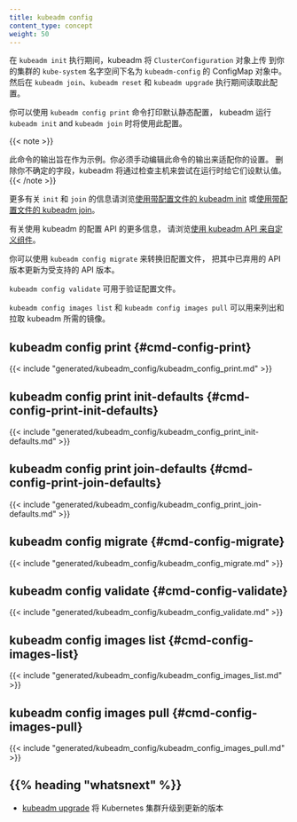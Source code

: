 ```yaml
---
title: kubeadm config
content_type: concept
weight: 50
---
```

<!--
reviewers:
- luxas
- jbeda
title: kubeadm config
content_type: concept
weight: 50
-->

<!-- overview -->
<!--
During `kubeadm init`, kubeadm uploads the `ClusterConfiguration` object to your cluster
in a ConfigMap called `kubeadm-config` in the `kube-system` namespace. This configuration is then read during
`kubeadm join`, `kubeadm reset` and `kubeadm upgrade`.
-->
在 `kubeadm init` 执行期间，kubeadm 将 `ClusterConfiguration` 对象上传
到你的集群的 `kube-system` 名字空间下名为 `kubeadm-config` 的 ConfigMap 对象中。
然后在 `kubeadm join`、`kubeadm reset` 和 `kubeadm upgrade` 执行期间读取此配置。

<!--
You can use `kubeadm config print` to print the default static configuration that kubeadm
uses for `kubeadm init` and `kubeadm join`.
-->
你可以使用 `kubeadm config print` 命令打印默认静态配置，
kubeadm 运行 `kubeadm init` and `kubeadm join` 时将使用此配置。

{{< note >}}
<!--
The output of the command is meant to serve as an example. You must manually edit the output
of this command to adapt to your setup. Remove the fields that you are not certain about and kubeadm
will try to default them on runtime by examining the host.
-->
此命令的输出旨在作为示例。你必须手动编辑此命令的输出来适配你的设置。
删除你不确定的字段，kubeadm 将通过检查主机来尝试在运行时给它们设默认值。
{{< /note >}}

<!--
For more information on `init` and `join` navigate to
[Using kubeadm init with a configuration file](/docs/reference/setup-tools/kubeadm/kubeadm-init/#config-file)
or [Using kubeadm join with a configuration file](/docs/reference/setup-tools/kubeadm/kubeadm-join/#config-file).
-->
更多有关 `init` 和 `join`
的信息请浏览[使用带配置文件的 kubeadm init](/zh-cn/docs/reference/setup-tools/kubeadm/kubeadm-init/#config-file)
或[使用带配置文件的 kubeadm join](/zh-cn/docs/reference/setup-tools/kubeadm/kubeadm-join/#config-file)。

<!--
For more information on using the kubeadm configuration API navigate to
[Customizing components with the kubeadm API](/docs/setup/production-environment/tools/kubeadm/control-plane-flags).
-->
有关使用 kubeadm 的配置 API 的更多信息，
请浏览[使用 kubeadm API 来自定义组件](/zh-cn/docs/setup/production-environment/tools/kubeadm/control-plane-flags)。

<!-- 
You can use `kubeadm config migrate` to convert your old configuration files that contain a deprecated
API version to a newer, supported API version.

`kubeadm config validate` can be used for validating a configuration file.
-->
你可以使用 `kubeadm config migrate` 来转换旧配置文件，
把其中已弃用的 API 版本更新为受支持的 API 版本。

`kubeadm config validate` 可用于验证配置文件。

<!-- 
`kubeadm config images list` and `kubeadm config images pull` can be used to list and pull the images
that kubeadm requires.
-->
`kubeadm config images list` 和 `kubeadm config images pull` 可以用来列出和拉取 kubeadm 所需的镜像。

<!-- body -->
## kubeadm config print {#cmd-config-print}

{{< include "generated/kubeadm_config/kubeadm_config_print.md" >}}

## kubeadm config print init-defaults {#cmd-config-print-init-defaults}

{{< include "generated/kubeadm_config/kubeadm_config_print_init-defaults.md" >}}

## kubeadm config print join-defaults {#cmd-config-print-join-defaults}

{{< include "generated/kubeadm_config/kubeadm_config_print_join-defaults.md" >}}

## kubeadm config migrate {#cmd-config-migrate}

{{< include "generated/kubeadm_config/kubeadm_config_migrate.md" >}}

## kubeadm config validate {#cmd-config-validate}

{{< include "generated/kubeadm_config/kubeadm_config_validate.md" >}}

## kubeadm config images list {#cmd-config-images-list}

{{< include "generated/kubeadm_config/kubeadm_config_images_list.md" >}}

## kubeadm config images pull {#cmd-config-images-pull}

{{< include "generated/kubeadm_config/kubeadm_config_images_pull.md" >}}

## {{% heading "whatsnext" %}}

<!--
* [kubeadm upgrade](/docs/reference/setup-tools/kubeadm/kubeadm-upgrade/) to upgrade a Kubernetes cluster to a newer version
-->
* [kubeadm upgrade](/zh-cn/docs/reference/setup-tools/kubeadm/kubeadm-upgrade/)
  将 Kubernetes 集群升级到更新的版本
